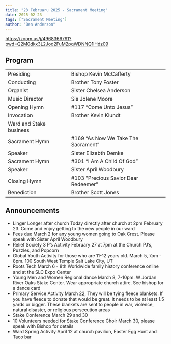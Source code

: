 ```yaml
---
title: "23 Februaru 2025 - Sacrament Meeting"
date: 2025-02-23
tags: ["Sacrament Meeting"]
author: "Ben Anderson"
---
```


<https://zoom.us/j/4968366791?pwd=Q2M0dkx3L2Jod2FuM2pqWDNNQ1lHdz09>

## Program

|                         |                                      |
| ----------------------- | ------------------------------------ |
| Presiding               | Bishop Kevin McCafferty              |
| Conducting              | Brother Tony Foster                  |
| Organist                | Sister Chelsea Anderson              |
| Music Director          | Sis Jolene Moore                     |
| Opening Hymn            | #117 “Come Unto Jesus”               |
| Invocation              | Brother Kevin Klundt                 |
| Ward and Stake business |                                      |
| Sacrament Hymn          | #169 “As Now We Take The Sacrament”  |
| Speaker                 | Sister Elizebth Demke                |
| Sacrament Hymn          | #301 “I Am A Child Of God”           |
| Speaker                 | Sister April Woodbury                |
| Closing Hymn            | #103 "Precious Savior Dear Redeemer" |
| Benediction             | Brother Scott Jones                  |

## Announcements

- Linger Longer after church Today directly after church at 2pm February 23. Come and enjoy getting to the new people in our ward
- Fees due March 2 for any young women going to Oak Crest. Please speak with Sister April Woodbury
- Relief Society 3 P’s Activity February 27 at 7pm at the Church 
PJ’s, Puzzles, and Popcorn
- Global Youth Activity for those who are 11-12 years old. March 5, 7pm - 8pm. 100 South West Temple Salt Lake City, UT
- Roots Tech March 6 - 8th Worldwide family history conference online and at the SLC Expo Center
- Young Men and Women Regional dance March 8, 7-10pm. W Jordan River Oaks Stake Center. Wear appropriate church attire. See bishop for a dance card
- Primary Service Activity March 22, They will be tying fleece blankets. If you have fleece to donate that would be great. It needs to be at least 1.5 yards or bigger. These blankets are sent to people in war, violence, natural disaster, or religious persecution areas
- Stake Conference March 29 and 30
- 10 Volunteers needed for Stake Conference Choir March 30, please speak with Bishop for details
- Ward Spring Activity April 12 at church pavilion, Easter Egg Hunt and Taco bar
